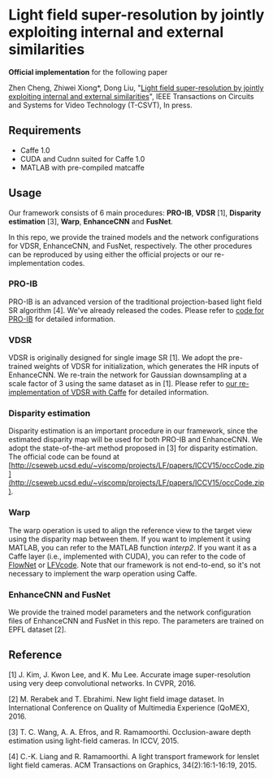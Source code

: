 # Light field super-resolution by jointly exploiting internal and external similarities

**Official implementation** for the following paper

Zhen Cheng, Zhiwei Xiong*, Dong Liu, "[Light field super-resolution by jointly exploiting internal and external similarities](https://ieeexplore.ieee.org/document/8733069)", IEEE Transactions on Circuits and Systems for Video Technology (T-CSVT), In press.

## Requirements
- Caffe 1.0
- CUDA and Cudnn suited for Caffe 1.0
- MATLAB with pre-compiled matcaffe
## Usage

Our framework consists of 6 main procedures: **PRO-IB**, **VDSR** [1], **Disparity estimation** [3], **Warp**, **EnhanceCNN** and **FusNet**. 

In this repo, we provide the trained models and the network configurations for VDSR, EnhanceCNN, and FusNet, respectively. The other procedures can be reproduced by using either the official projects or our re-implementation codes.

### PRO-IB

PRO-IB is an advanced version of the traditional projection-based light field SR algorithm [4]. We've already released the codes. Please refer to [code for PRO-IB](https://github.com/Joechann0831/LFSRBenchmark/tree/master/PRO) for detailed information.

### VDSR

VDSR is originally designed for single image SR [1]. We adopt the pre-trained weights of VDSR for initialization, which generates the HR inputs of EnhanceCNN. We re-train the network for Gaussian downsampling at a scale factor of 3 using the same dataset as in [1]. Please refer to [our re-implementation of VDSR with Caffe](https://github.com/Joechann0831/LFSRBenchmark/tree/master/VDSR) for detailed information.

### Disparity estimation

Disparity estimation is an important procedure in our framework, since the estimated disparity map will be used for both PRO-IB and EnhanceCNN. We adopt the state-of-the-art method proposed in [3] for disparity estimation. The official code can be found at [http://cseweb.ucsd.edu/~viscomp/projects/LF/papers/ICCV15/occCode.zip](http://cseweb.ucsd.edu/~viscomp/projects/LF/papers/ICCV15/occCode.zip).


### Warp

The warp operation is used to align the reference view to the target view using the disparity map between them. If you want to implement it using MATLAB, you can refer to the MATLAB function *interp2*. If you want it as a Caffe layer (i.e., implemented with CUDA), you can refer to the code of [FlowNet](http://lmb.informatik.uni-freiburg.de//Publications/2017/IMKDB17) or [LFVcode](http://cseweb.ucsd.edu/~viscomp/projects/LF/papers/SIG17/lfv/). Note that our framework is not end-to-end, so it's not necessary to implement the warp operation using Caffe.

### EnhanceCNN and FusNet

We provide the trained model parameters and the network configuration files of EnhanceCNN and FusNet in this repo. The parameters are trained on EPFL dataset [2].

## Reference

[1] J. Kim, J. Kwon Lee, and K. Mu Lee. Accurate image super-resolution using very deep convolutional networks. In CVPR, 2016.

[2] M. Rerabek and T. Ebrahimi. New light field image dataset. In International Conference on Quality of Multimedia Experience (QoMEX), 2016.

[3] T. C. Wang, A. A. Efros, and R. Ramamoorthi. Occlusion-aware depth estimation using light-field cameras. In ICCV, 2015.

[4] C.-K. Liang and R. Ramamoorthi. A light transport framework for lenslet light field cameras. ACM Transactions on Graphics, 34(2):16:1-16:19, 2015.
